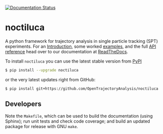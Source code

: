 [![Documentation Status](https://readthedocs.org/projects/noctiluca/badge/?version=latest)](https://noctiluca.readthedocs.io/en/latest/?badge=latest)

noctiluca
=========

A python framework for trajectory analysis in single particle tracking (SPT)
experiments. For an
[Introduction](https://noctiluca.readthedocs.org/en/latest/intro.html), some
worked [examples](https://noctiluca.readthedocs.org/en/latest/examples.html),
and the full [API
reference](https://noctiluca.readthedocs.org/en/latest/noctiluca.html) head
over to our documentation at
[ReadTheDocs](https://noctiluca.readthedocs.org/en/latest).

To install `noctiluca` you can use the latest stable version from [PyPI](https://pypi.org/project/noctiluca)
```sh
$ pip install --upgrade noctiluca
```
or the very latest updates right from GitHub:
```sh
$ pip install git+https://github.com/OpenTrajectoryAnalysis/noctiluca
```

Developers
----------
Note the `Makefile`, which can be used to build the documentation (using
Sphinx); run unit tests and check code coverage; and build an updated package
for release with GNU `make`.

